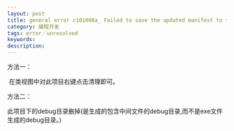 ```yaml
---
layout: post
title: general error c101008a_ Failed to save the updated manifest to the
category: 编程开发
tags: error／unresolved
keywords: 
description: 
---
```


方法一： 

 在类视图中对此项目右键点击清理即可。

方法二：

此项目下的debug目录删掉(是生成的包含中间文件的debug目录,而不是exe文件生成的debug目录。)

 








